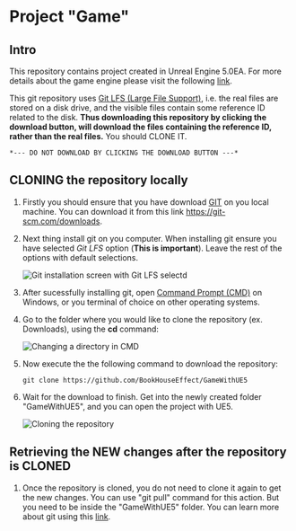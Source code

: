 # Project "Game"

## Intro

This repository contains project created in Unreal Engine 5.0EA. For more details about the game engine please visit the following [link](https://www.unrealengine.com/en-US/).

This git repository uses [Git LFS (Large File Support)](https://www.atlassian.com/git/tutorials/git-lfs), i.e. the real files are stored on a disk drive, and the visible files contain some reference ID related to the disk. **Thus downloading this repository by clicking the download button, will download the files containing the reference ID, rather than the real files.** You should CLONE IT.

```*--- DO NOT DOWNLOAD BY CLICKING THE DOWNLOAD BUTTON ---*```

## CLONING the repository locally

1. Firstly you should ensure that you have download [GIT](https://git-scm.com/downloads) on you local machine. You can download it from this link https://git-scm.com/downloads.

1. Next thing install git on you computer. When installing git ensure you have selected *Git LFS* option (**This is important**). Leave the rest of the options with default selections.

    ![Git installation screen with Git LFS selectd](readme-files/git-lfs-selected.png)

1. After sucessfully installing git, open [Command Prompt (CMD)](https://www.lifewire.com/how-to-open-command-prompt-2618089) on Windows, or you terminal of choice on other operating systems.

1. Go to the folder where you would like to clone the repository (ex. Downloads), using the **cd** command:

    ![Changing a directory in CMD](readme-files/cd-command.png)

1. Now execute the the following command to download the repository:

    `git clone https://github.com/BookHouseEffect/GameWithUE5`

1. Wait for the download to finish. Get into the newly created folder "GameWithUE5", and you can open the project with UE5.

    ![Cloning the repository](readme-files/git-clone.png)

## Retrieving the NEW changes after the repository is CLONED

1. Once the repository is cloned, you do not need to clone it again to get the new changes. You can use "git pull" command for this action. But you need to be inside the "GameWithUE5" folder. You can learn more about git using this [link](https://www.tutorialspoint.com/git/index.htm).